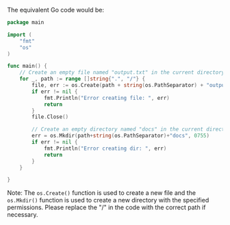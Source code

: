 The equivalent Go code would be:

```go
package main

import (
	"fmt"
	"os"
)

func main() {
	// Create an empty file named "output.txt" in the current directory and root
	for _, path := range []string{".", "/"} {
		file, err := os.Create(path + string(os.PathSeparator) + "output.txt")
		if err != nil {
			fmt.Println("Error creating file: ", err)
			return
		}
		file.Close()

		// Create an empty directory named "docs" in the current directory and root
		err = os.Mkdir(path+string(os.PathSeparator)+"docs", 0755)
		if err != nil {
			fmt.Println("Error creating dir: ", err)
			return
		}
	}

}
```

Note: The `os.Create()` function is used to create a new file and the `os.Mkdir()` function is used to create a new directory with the specified permissions. Please replace the "/" in the code with the correct path if necessary.
